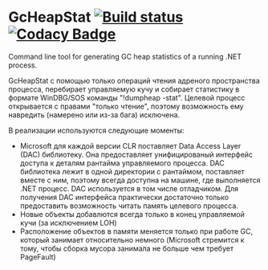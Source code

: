 # GcHeapStat [![Build status](https://ci.appveyor.com/api/projects/status/3pcm9r3rai06g891?svg=true)](https://ci.appveyor.com/project/alpinskiy/gcheapstat/build/artifacts) [![Codacy Badge](https://api.codacy.com/project/badge/Grade/3b99c9352dc7495383808c7824c0b420)](https://www.codacy.com/manual/malpinskiy/gcheapstat?utm_source=github.com&amp;utm_medium=referral&amp;utm_content=alpinskiy/gcheapstat&amp;utm_campaign=Badge_Grade)
Command line tool for generating GC heap statistics of a running .NET process.

GcHeapStat с помощью только операций чтения адреного пространства процесса, перебирает управляемую кучу и собирает статистику в формате WinDBG/SOS команды "!dumpheap -stat". Целевой процесс открывается с правами "только чтение", поэтому возможность ему навредить (намерено или из-за бага) исключена.

В реализации используются следующие моменты:
- Microsoft для каждой версии CLR поставляет Data Access Layer (DAC) библиотеку. Она предоставляет унифицированый интерфейс доступа к деталям рантайма управляемого процесса. DAC библиотека лежит в одной директории с рантаймом, поставляет вместе с ним, поэтому всегда доступна на машине, где выполняется .NET процесс. DAC используется в том числе отладчиком. Для получения DAC интерфейса практически достаточно только предоставить возможность читать память целевого процесса.
- Новые объекты добавлются всегда только в конец управляемой кучи (за исключением LOH)
- Расположение объектов в памяти меняется только при работе GC, который занимает относительно немного (Microsoft стремится к тому, чтобы сборка мусора занимала не больше чем требует PageFault)
